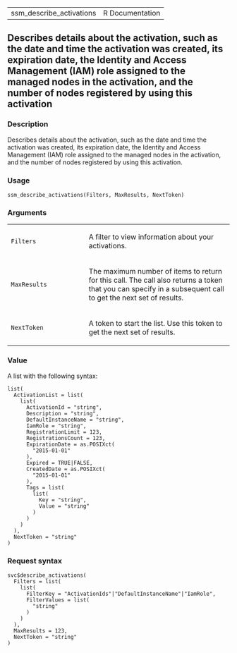 <table style="width: 100%;">
<tbody>
<tr class="odd">
<td>ssm_describe_activations</td>
<td style="text-align: right;">R Documentation</td>
</tr>
</tbody>
</table>

## Describes details about the activation, such as the date and time the activation was created, its expiration date, the Identity and Access Management (IAM) role assigned to the managed nodes in the activation, and the number of nodes registered by using this activation

### Description

Describes details about the activation, such as the date and time the
activation was created, its expiration date, the Identity and Access
Management (IAM) role assigned to the managed nodes in the activation,
and the number of nodes registered by using this activation.

### Usage

    ssm_describe_activations(Filters, MaxResults, NextToken)

### Arguments

<table>
<colgroup>
<col style="width: 35%" />
<col style="width: 65%" />
</colgroup>
<tbody>
<tr class="odd">
<td><code id="ssm_describe_activations_:_Filters">Filters</code></td>
<td><p>A filter to view information about your activations.</p></td>
</tr>
<tr class="even">
<td><code
id="ssm_describe_activations_:_MaxResults">MaxResults</code></td>
<td><p>The maximum number of items to return for this call. The call
also returns a token that you can specify in a subsequent call to get
the next set of results.</p></td>
</tr>
<tr class="odd">
<td><code
id="ssm_describe_activations_:_NextToken">NextToken</code></td>
<td><p>A token to start the list. Use this token to get the next set of
results.</p></td>
</tr>
</tbody>
</table>

### Value

A list with the following syntax:

    list(
      ActivationList = list(
        list(
          ActivationId = "string",
          Description = "string",
          DefaultInstanceName = "string",
          IamRole = "string",
          RegistrationLimit = 123,
          RegistrationsCount = 123,
          ExpirationDate = as.POSIXct(
            "2015-01-01"
          ),
          Expired = TRUE|FALSE,
          CreatedDate = as.POSIXct(
            "2015-01-01"
          ),
          Tags = list(
            list(
              Key = "string",
              Value = "string"
            )
          )
        )
      ),
      NextToken = "string"
    )

### Request syntax

    svc$describe_activations(
      Filters = list(
        list(
          FilterKey = "ActivationIds"|"DefaultInstanceName"|"IamRole",
          FilterValues = list(
            "string"
          )
        )
      ),
      MaxResults = 123,
      NextToken = "string"
    )
